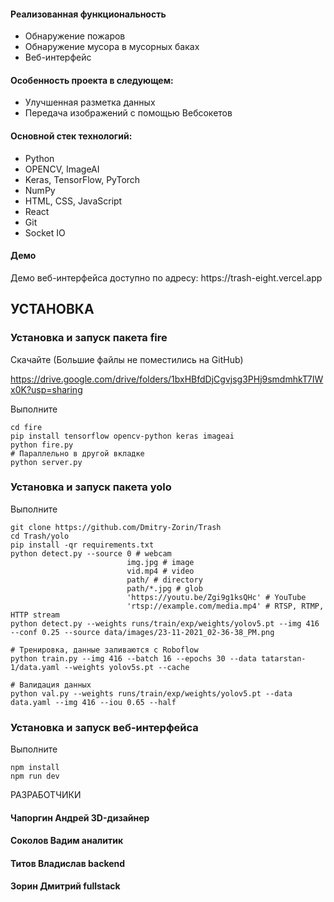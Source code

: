 <h4>Реализованная функциональность</h4>
<ul>
    <li>Обнаружение пожаров</li>
    <li>Обнаружение мусора в мусорных баках</li>
    <li>Веб-интерфейс</li>
</ul> 
<h4>Особенность проекта в следующем:</h4>
<ul>
<li>Улучшенная разметка данных</li>
 <li>Передача изображений с помощью Вебсокетов</li>
 </ul>
<h4>Основной стек технологий:</h4>
<ul>
	<li>Python</li>
	<li>OPENCV, ImageAI</li>
	<li>Keras, TensorFlow, PyTorch</li>
	<li>NumPy</li>
	<li>HTML, CSS, JavaScript</li>
	<li>React</li>
	<li>Git</li>
	<li>Socket IO</li>
 </ul>
<h4>Демо</h4>
<p>Демо веб-интерфейса доступно по адресу: https://trash-eight.vercel.app</p>


УСТАНОВКА
------------

### Установка и запуск пакета fire

Скачайте (Большие файлы не поместились на GitHub)

https://drive.google.com/drive/folders/1bxHBfdDjCgvjsg3PHj9smdmhkT7IWx0K?usp=sharing

Выполните

~~~
cd fire
pip install tensorflow opencv-python keras imageai
python fire.py
# Параллельно в другой вкладке
python server.py
~~~

### Установка и запуск пакета yolo

Выполните

~~~
git clone https://github.com/Dmitry-Zorin/Trash
cd Trash/yolo
pip install -qr requirements.txt
python detect.py --source 0 # webcam
                          img.jpg # image 
                          vid.mp4 # video
                          path/ # directory
                          path/*.jpg # glob
                          'https://youtu.be/Zgi9g1ksQHc' # YouTube
                          'rtsp://example.com/media.mp4' # RTSP, RTMP, HTTP stream
python detect.py --weights runs/train/exp/weights/yolov5.pt --img 416 --conf 0.25 --source data/images/23-11-2021_02-36-38_PM.png

# Тренировка, данные заливаются с Roboflow
python train.py --img 416 --batch 16 --epochs 30 --data tatarstan-1/data.yaml --weights yolov5s.pt --cache

# Валидация данных
python val.py --weights runs/train/exp/weights/yolov5.pt --data data.yaml --img 416 --iou 0.65 --half
~~~

### Установка и запуск веб-интерфейса

Выполните

~~~
npm install
npm run dev
~~~

РАЗРАБОТЧИКИ

<h4>Чапоргин Андрей 3D-дизайнер</h4>
<h4>Соколов Вадим аналитик</h4>
<h4>Титов Владислав backend</h4>
<h4>Зорин Дмитрий fullstack</h4>
